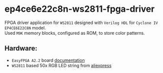 # ep4ce6e22c8n-ws2811-fpga-driver

FPGA driver application for `WS2811` designed with `Verilog HDL` for `Cyclone IV` `EP4CE6E22C8N` model.  
Used `M9K` memory blocks, configured as ROM, to store color patterns.

## Hardware:  
* `EasyFPGA A2.2` board [documentation](https://forum.maxiol.com/lofiversion/index.php/t5332.html)
* `WS2811` based 50x RGB LED string from [aliexpress](https://www.aliexpress.com/item/32788470822.html)
